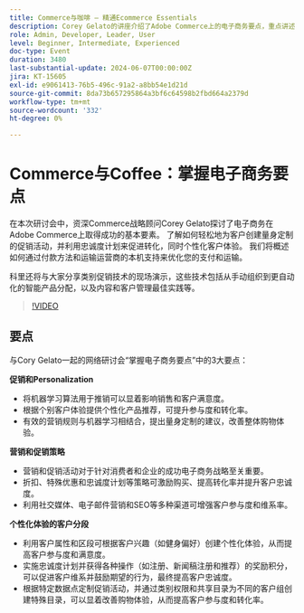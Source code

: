 ```yaml
---
title: Commerce与咖啡 — 精通Ecommerce Essentials
description: Corey Gelato的讲座介绍了Adobe Commerce上的电子商务要点，重点讲述了用于个性化促销、忠诚度计划、优化付款和运送的策略，以及提高客户参与度、维系率和转化率的有效营销活动。
role: Admin, Developer, Leader, User
level: Beginner, Intermediate, Experienced
doc-type: Event
duration: 3480
last-substantial-update: 2024-06-07T00:00:00Z
jira: KT-15605
exl-id: e9061413-76b5-496c-91a2-a8bb54e1d21d
source-git-commit: 8da73b657295864a3bf6c64598b2fbd664a2379d
workflow-type: tm+mt
source-wordcount: '332'
ht-degree: 0%

---
```


# Commerce与Coffee：掌握电子商务要点

在本次研讨会中，资深Commerce战略顾问Corey Gelato探讨了电子商务在Adobe Commerce上取得成功的基本要素。 了解如何轻松地为客户创建量身定制的促销活动，并利用忠诚度计划来促进转化，同时个性化客户体验。 我们将概述如何通过付款方法和运输运营商的本机支持来优化您的支付和运输。

科里还将与大家分享类别促销技术的现场演示，这些技术包括从手动组织到更自动化的智能产品分配，以及内容和客户管理最佳实践等。

>[!VIDEO](https://video.tv.adobe.com/v/3429437/?learn=on)

## 要点

与Cory Gelato一起的网络研讨会“掌握电子商务要点”中的3大要点：

**促销和Personalization**

* 将机器学习算法用于推销可以显着影响销售和客户满意度。
* 根据个别客户体验提供个性化产品推荐，可提升参与度和转化率。
* 有效的营销规则与机器学习相结合，提出量身定制的建议，改善整体购物体验。

**营销和促销策略**

* 营销和促销活动对于针对消费者和企业的成功电子商务战略至关重要。
* 折扣、特殊优惠和忠诚度计划等策略可激励购买、提高转化率并提升客户忠诚度。
* 利用社交媒体、电子邮件营销和SEO等多种渠道可增强客户参与度和维系率。

**个性化体验的客户分段**

* 利用客户属性和区段可根据客户兴趣（如健身偏好）创建个性化体验，从而提高客户参与度和满意度。
* 实施忠诚度计划并获得各种操作（如注册、新闻稿注册和推荐）的奖励积分，可以促进客户维系并鼓励期望的行为，最终提高客户忠诚度。
* 根据特定数据点定制促销活动，并通过类别权限和共享目录为不同的客户组创建特殊目录，可以显着改善购物体验，从而提高客户参与度和转化率。